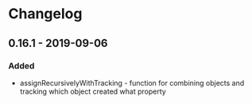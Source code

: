 # Changelog

## 0.16.1 - 2019-09-06

### Added

- assignRecursivelyWithTracking - function for combining objects and tracking which object created what property
